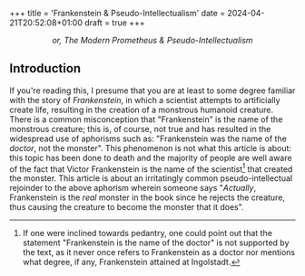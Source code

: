 +++
title = 'Frankenstein & Pseudo-Intellectualism'
date = 2024-04-21T20:52:08+01:00
draft = true
+++

*<p style='text-align: center'>or, The Modern Prometheus & Pseudo-Intellectualism</p>*

## Introduction
If you're reading this, I presume that you are at least to some degree familiar with the story of *Frankenstein*,
in which a scientist attempts to artificially create life, resulting in the creation of a monstrous humanoid creature.
There is a common misconception that "Frankenstein" is the name of the monstrous creature; this is, of course, not true
and has resulted in the widespread use of aphorisms such as: "Frankenstein was the name of the *doctor*, not the monster".
This phenomenon is not what this article is about: this topic has been done to death and the majority of people are
well aware of the fact that Victor Frankenstein is the name of the scientist[^1] that created the monster.
This article is about an irritatingly common pseudo-intellectual rejoinder to the above aphorism wherein someone says
"*Actually*, Frankenstein is the *real* monster in the book since he rejects the creature, thus causing the creature to
become the monster that it does".

[^1]: If one were inclined towards pedantry, one could point out that the statement "Frankenstein is the name of
    the doctor" is not supported by the text, as it never once refers to Frankenstein as a doctor nor mentions what
    degree, if any, Frankenstein attained at Ingolstadt.
